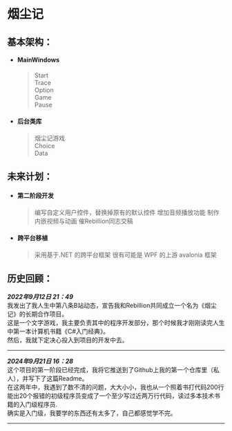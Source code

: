 # 烟尘记


## 基本架构：
* #### MainWindows
  > Start   
  > Trace  
  > Option  
  > Game  
  > Pause
* #### 后台类库  
  > 烟尘记游戏  
  > Choice  
  > Data  


## 未来计划：
* #### 第二阶段开发
  > 编写自定义用户控件，替换掉原有的默认控件
  > 增加音频播放功能
  > 制作内嵌视频与动画
  > 催Rebillion同志交稿
* #### 跨平台移植
  > 采用基于.NET 的跨平台框架
  > 很有可能是 WPF 的上游 avalonia 框架



      


## 历史回顾：

***2022年9月12日 21：49***  
我发出了我人生中第八条B站动态，宣告我和Rebillion共同成立一个名为《烟尘记》的长期合作项目。  
这是一个文字游戏，我主要负责其中的程序开发部分，那个时候我才刚刚读完人生中第一本计算机书籍《C#入门经典》。  
然后，我就下定决心投入到项目的开发中去。  

********************************************

***2024年9月21日 16：28***  
这个项目的第一阶段已经完成，我将它推送到了Github上我的第一个仓库里（私人），并写下了这篇Readme。  
在这两年中，我遇到了数不清的问题，大大小小，我也从一个照着书打代码200行能出20个报错的初级程序员变成了一个至少写过近两万行代码，读过多本技术书籍的入门级程序员.  
确实是入门级，我要学的东西还有太多了，自己都感觉学不完。  

********************************************

